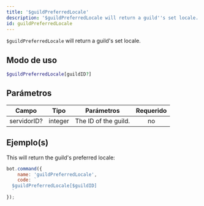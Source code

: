 ```yaml
---
title: '$guildPreferredLocale'
description: '$guildPreferredLocale will return a guild''s set locale.'
id: guildPreferredLocale
---
```


`$guildPreferredLocale` will return a guild's set locale.

## Modo de uso

```php
$guildPreferredLocale[guildID?]
```

## Parámetros

| Campo       | Tipo    | Parámetros           | Requerido |
| ----------- | ------- | -------------------- |:---------:|
| servidorID? | integer | The ID of the guild. |    no     |

## Ejemplo(s)

This will return the guild's preferred locale:

```javascript
bot.command({
    name: 'guildPreferredLocale',
    code: `
  $guildPreferredLocale[$guildID]
  `
});
```
